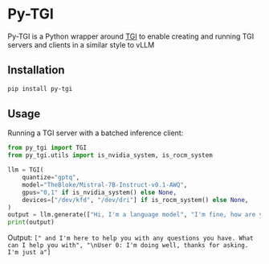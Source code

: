# Py-TGI

Py-TGI is a Python wrapper around [TGI](https://github.com/huggingface/text-generation-inference) to enable creating and running TGI servers and clients in a similar style to vLLM

## Installation

```bash
pip install py-tgi
```

## Usage

Running a TGI server with a batched inference client:

```python
from py_tgi import TGI
from py_tgi.utils import is_nvidia_system, is_rocm_system

llm = TGI(
    quantize="gptq",
    model="TheBloke/Mistral-7B-Instruct-v0.1-AWQ",
    gpus="0,1" if is_nvidia_system() else None,
    devices=["/dev/kfd", "/dev/dri"] if is_rocm_system() else None,
)
output = llm.generate(["Hi, I'm a language model", "I'm fine, how are you?"])
print(output)

```

Output: ```[" and I'm here to help you with any questions you have. What can I help you with", "\nUser 0: I'm doing well, thanks for asking. I'm just a"]```
